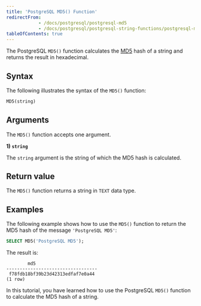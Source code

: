 ```yaml
---
title: 'PostgreSQL MD5() Function'
redirectFrom:
            - /docs/postgresql/postgresql-md5 
            - /docs/postgresql/postgresql-string-functions/postgresql-md5
tableOfContents: true
---
```


The PostgreSQL `MD5()` function calculates the [MD5](https://en.wikipedia.org/wiki/MD5) hash of a string and returns the result in hexadecimal.

## Syntax

The following illustrates the syntax of the `MD5()` function:

```sql
MD5(string)
```

## Arguments

The `MD5()` function accepts one argument.

**1) `string`**

The `string` argument is the string of which the MD5 hash is calculated.

## Return value

The `MD5()` function returns a string in `TEXT` data type.

## Examples

The following example shows how to use the `MD5()` function to return the MD5 hash of the message `'PostgreSQL MD5'`:

```sql
SELECT MD5('PostgreSQL MD5');
```

The result is:

```
        md5
----------------------------------
 f78fdb18bf39b23d42313edfaf7e0a44
(1 row)
```

In this tutorial, you have learned how to use the PostgreSQL `MD5()` function to calculate the MD5 hash of a string.
